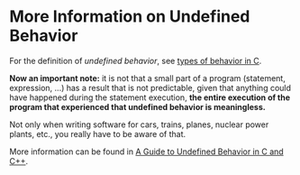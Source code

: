 # More Information on Undefined Behavior

For the definition of *undefined behavior*, see [types of behavior in
C](/modules/behavior-types.md).

**Now an important note:** it is not that a small part of a program (statement,
expression, ...) has a result that is not predictable, given that anything could
have happened during the statement execution, **the entire execution of the
program that experienced that undefined behavior is meaningless.**

Not only when writing software for cars, trains, planes, nuclear power plants,
etc., you really have to be aware of that.

More information can be found in [A Guide to Undefined Behavior in C and
C++](https://blog.regehr.org/archives/213).
